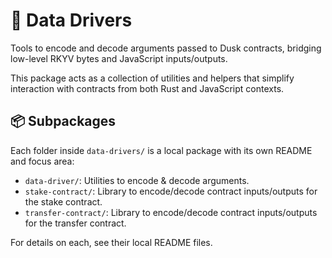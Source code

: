 # 🧩 Data Drivers

Tools to encode and decode arguments passed to Dusk contracts, bridging  
low-level RKYV bytes and JavaScript inputs/outputs.

This package acts as a collection of utilities and helpers that simplify  
interaction with contracts from both Rust and JavaScript contexts.

## 📦 Subpackages

Each folder inside `data-drivers/` is a local package with its own README  
and focus area:

- `data-driver/`: Utilities to encode & decode arguments.
- `stake-contract/`: Library to encode/decode contract inputs/outputs for the stake contract.
- `transfer-contract/`: Library to encode/decode contract inputs/outputs for the transfer contract.

For details on each, see their local README files.
